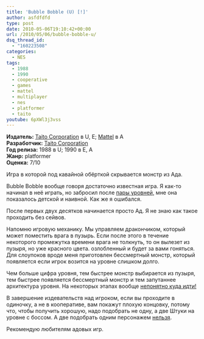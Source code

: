 ```yaml
---
title: 'Bubble Bobble (U) [!]'
author: asfdfdfd
type: post
date: 2010-05-06T19:10:42+00:00
url: /2010/05/06/bubble-bobble-u/
dsq_thread_id:
  - "160223508"
categories:
  - NES
tags:
  - 1988
  - 1990
  - cooperative
  - games
  - mattel
  - multiplayer
  - nes
  - platformer
  - taito
youtube: 6pXWl3j3vss
---
```

**Издатель:** [Taito Corporation][1] в U, E; [Mattel][2] в A  
**Разработчик:** [Taito Corporation][3]  
**Год релиза:** 1988 в U; 1990 в E, A  
**Жанр:** platformer  
**Оценка:** 7/10

Игра в которой под кавайной обёрткой скрывается монстр из Ада.

<!--more-->

Bubble Bobble вообще говоря достаточно известная игра. Я как-то начинал в неё играть, но забросил после [пары уровней][4], мне она показалось детской и наивной. Как же я ошибался.

После первых двух десятков начинается просто Ад. Я не знаю как такое проходить без сейвов.

Напомню игровую механику. Мы управляем дракончиком, который может поместить врага в пузырь. Если после этого в течение некоторого промежутка времени врага не толкнуть, то он вылезет из пузыря, но уже красного цвета. озлобленный и будет за вами гоняться. Для слоупоков вроде меня приготовлен бессмертный монстр, который появляется если игрок возится на уровне слишком долго.

Чем больше цифра уровня, тем быстрее монстр выбирается из пузыря, тем быстрее появляется бессмертный монстр и тем запутаннее архитектура уровня. На некоторых этапах вообще [непонятно куда идти!][5]

В завершение издевательств над игроком, если вы проходите в одиночку, а не в кооперативе, вам покажут плохую концовку, потому что, чтобы получить хорошую, надо подобрать не одну, а две Штуки на уровне с боссом. А две подобрать одним персонажем [нельзя][6].

Рекомендую любителям адовых игр.

 [1]: https://www.mobygames.com/company/taito-america-corporation
 [2]: https://www.mobygames.com/company/mattel-inc
 [3]: https://www.mobygames.com/company/taito-corporation
 [4]: https://youtu.be/6pXWl3j3vss?t=40
 [5]: https://youtu.be/6pXWl3j3vss?t=3096
 [6]: https://youtu.be/6pXWl3j3vss?t=3153